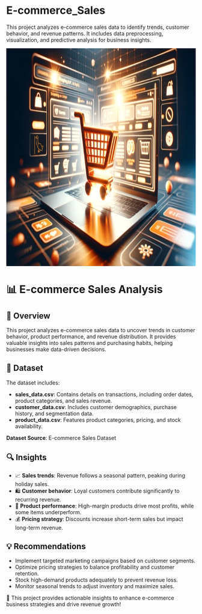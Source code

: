 # E-commerce_Sales
This project analyzes e-commerce sales data to identify trends, customer behavior, and revenue patterns. It includes data preprocessing, visualization, and predictive analysis for business insights.

<img src="E-sales_image.jpeg" alt="E-commerce Sales" width="1080" height="580">


# 📊 E-commerce Sales Analysis

## 📌 Overview
This project analyzes e-commerce sales data to uncover trends in customer behavior, product performance, and revenue distribution. It provides valuable insights into sales patterns and purchasing habits, helping businesses make data-driven decisions.

## 📂 Dataset
The dataset includes:
- **sales_data.csv**: Contains details on transactions, including order dates, product categories, and sales revenue.
- **customer_data.csv**: Includes customer demographics, purchase history, and segmentation data.
- **product_data.csv**: Features product categories, pricing, and stock availability.

**Dataset Source**: E-commerce Sales Dataset

## 🔍 Insights
- 📈 **Sales trends**: Revenue follows a seasonal pattern, peaking during holiday sales.
- 🛍️ **Customer behavior**: Loyal customers contribute significantly to recurring revenue.
- 🎯 **Product performance**: High-margin products drive most profits, while some items underperform.
- 💰 **Pricing strategy**: Discounts increase short-term sales but impact long-term revenue.

## 💡 Recommendations
- Implement targeted marketing campaigns based on customer segments.
- Optimize pricing strategies to balance profitability and customer retention.
- Stock high-demand products adequately to prevent revenue loss.
- Monitor seasonal trends to adjust inventory and maximize sales.

🚀 This project provides actionable insights to enhance e-commerce business strategies and drive revenue growth!

